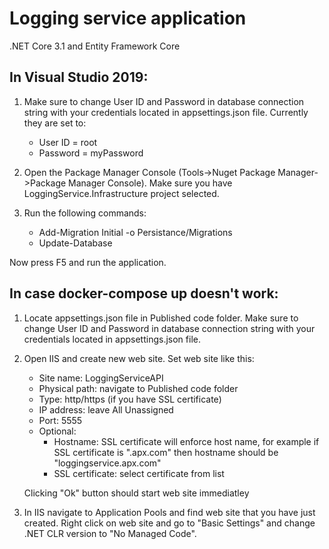 # Logging service application
.NET Core 3.1 and Entity Framework Core

## In Visual Studio 2019:

1. Make sure to change User ID and Password in database connection string with your credentials located in appsettings.json file. Currently they are set to:

	- User ID = root
	- Password = myPassword

2. Open the Package Manager Console (Tools->Nuget Package Manager->Package Manager Console). Make sure you have LoggingService.Infrastructure project selected.

3. Run the following commands:

	- Add-Migration Initial -o Persistance/Migrations
	- Update-Database
	
Now press F5 and run the application.

## In case docker-compose up doesn't work:

1. Locate appsettings.json file in Published code folder. Make sure to change User ID and Password in database connection string with your credentials located in appsettings.json file.
2. Open IIS and create new web site. Set web site like this:

	- Site name: LoggingServiceAPI
	- Physical path: navigate to Published code folder
	- Type: http/https (if you have SSL certificate)
	- IP address: leave All Unassigned
	- Port: 5555
	- Optional:
		- Hostname: SSL certificate will enforce host name, for example if SSL certificate is ".apx.com" then hostname should be "loggingservice.apx.com"
		- SSL certificate: select certificate from list

	Clicking "Ok" button should start web site immediatley

3. In IIS navigate to Application Pools and find web site that you have just created. Right click on web site and go to "Basic Settings" and change .NET CLR version to "No Managed Code".
